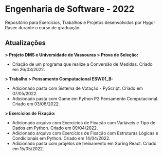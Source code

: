 # Engenharia de Software - 2022

Repositório para Exercícios, Trabalhos e Projetos desenvolvidos por Hygor Rasec durante o curso de graduação.

## Atualizações

**> Projeto DMS e Universidade de Vassouras > Prova de Seleção:**
 - Criação de um programa que realize a Conversão de Medidas. Criado em 26/03/2022.

**> Trabalho > Pensamento Computacional ESW01_B:**
 - Adicionado pasta com Sistema de Votação - PyScript. Criado em 07/05/2022.
 - Adicionado pasta com Game em Python P2 Pensamento Computacional. Criado em 03/06/2022.

**> Exercícios de Fixação:**
 - Adicionado arquivo com Exercícios de Fixação com Variáveis e Tipo de Dados em Python. Criado em 09/04/2022.
 - Adicionado arquivo com Exercícios de Fixação com Estruturas Lógicas e Condicionais em Python. Criado em 14/04/2022.
 - Adicionado pasta com projetos de treinamento em Spring React. Criado em 15/05/2022.
